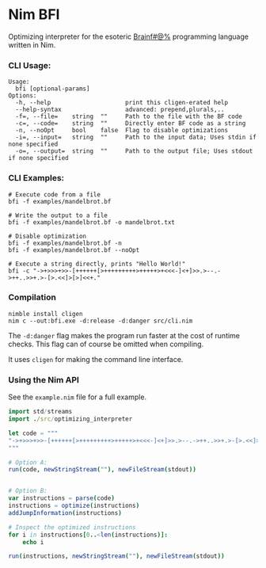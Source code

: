 # Nim BFI

Optimizing interpreter for the esoteric [Brainf#@%](https://en.wikipedia.org/wiki/Brainfuck) programming language written in Nim.



### CLI Usage:

```
Usage:
  bfi [optional-params]
Options:
  -h, --help                     print this cligen-erated help
  --help-syntax                  advanced: prepend,plurals,..
  -f=, --file=    string  ""     Path to the file with the BF code
  -c=, --code=    string  ""     Directly enter BF code as a string
  -n, --noOpt     bool    false  Flag to disable optimizations
  -i=, --input=   string  ""     Path to the input data; Uses stdin if none specified
  -o=, --output=  string  ""     Path to the output file; Uses stdout if none specified
```



### CLI Examples:

```
# Execute code from a file
bfi -f examples/mandelbrot.bf

# Write the output to a file
bfi -f examples/mandelbrot.bf -o mandelbrot.txt

# Disable optimization
bfi -f examples/mandelbrot.bf -n
bfi -f examples/mandelbrot.bf --noOpt

# Execute a string directly, prints "Hello World!"
bfi -c "->+>>>+>>-[++++++[>+++++++++>+++++>+<<<-]<+]>>.>--.->++..>>+.>-[>.<<]>[>]<<+."
```



### Compilation

```
nimble install cligen
nim c --out:bfi.exe -d:release -d:danger src/cli.nim 
```

The `-d:danger` flag makes the program run faster at the cost of runtime checks. This flag can of course be omitted when compiling.

It uses `cligen` for making the command line interface.



### Using the Nim API

See the `example.nim` file for a full example.

```nim
import std/streams
import ./src/optimizing_interpreter

let code = """
"->+>>>+>>-[++++++[>+++++++++>+++++>+<<<-]<+]>>.>--.->++..>>+.>-[>.<<]>[>]<<+."
"""

# Option A:
run(code, newStringStream(""), newFileStream(stdout))


# Option B:
var instructions = parse(code)
instructions = optimize(instructions)
addJumpInformation(instructions)

# Inspect the optimized instructions
for i in instructions[0..<len(instructions)]:
    echo i

run(instructions, newStringStream(""), newFileStream(stdout))
```


